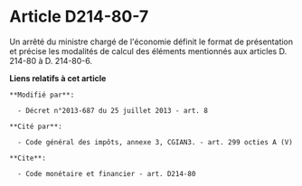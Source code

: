 # Article D214-80-7

Un arrêté du ministre chargé de l'économie définit le format de présentation et précise les modalités de calcul des éléments
mentionnés aux articles D. 214-80 à D. 214-80-6.

**Liens relatifs à cet article**

	**Modifié par**:

	  - Décret n°2013-687 du 25 juillet 2013 - art. 8

	**Cité par**:

	  - Code général des impôts, annexe 3, CGIAN3. - art. 299 octies A (V)

	**Cite**:

	  - Code monétaire et financier - art. D214-80
